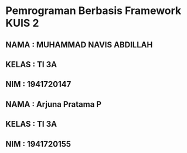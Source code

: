 # Pemrograman Berbasis Framework KUIS 2

## NAMA  : MUHAMMAD NAVIS ABDILLAH
## KELAS : TI 3A
## NIM   : 1941720147

## NAMA  : Arjuna Pratama P
## KELAS : TI 3A
## NIM   : 1941720155